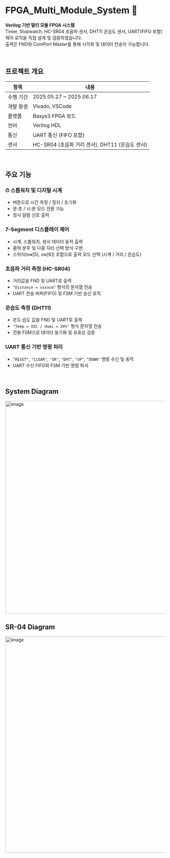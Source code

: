 # FPGA_Multi_Module_System 🚀

**Verilog 기반 멀티 모듈 FPGA 시스템**  
Timer, Stopwatch, HC-SR04 초음파 센서, DHT11 온습도 센서, UART(FIFO 포함) 제어 로직을 직접 설계 및 검증하였습니다.  
출력은 FND와 ComPort Master를 통해 시각화 및 데이터 전송이 가능합니다.

<br>

## 프로젝트 개요

| 항목       | 내용 |
|------------|------|
| 수행 기간  | 2025.05.27 ~ 2025.06.17 |
| 개발 환경  | Vivado, VSCode |
| 플랫폼     | Basys3 FPGA 보드 |
| 언어       | Verilog HDL |
| 통신       | UART 통신 (FIFO 포함) |
| 센서       | HC-SR04 (초음파 거리 센서), DHT11 (온습도 센서) |

<br>

## 주요 기능

### ⏱ 스톱워치 및 디지털 시계
- 버튼으로 시간 측정 / 정지 / 초기화
- 분:초 / 시:분 모드 전환 가능
- 정시 알람 신호 출력

### 7-Segment 디스플레이 제어
- 시계, 스톱워치, 센서 데이터 동적 출력
- 클럭 분주 및 다중 자리 선택 방식 구현
- 스위치(sw[5], sw[6]) 조합으로 출력 모드 선택 (시계 / 거리 / 온습도)

### 초음파 거리 측정 (HC-SR04)
- 거리값을 FND 및 UART로 출력
- `"Distance = xxxxcm"` 형식의 문자열 전송
- UART 전송 버퍼(FIFO) 및 FSM 기반 송신 로직

### 온습도 측정 (DHT11)
- 온도·습도 값을 FND 및 UART로 출력
- `"Temp = XXC / Humi = XX%"` 형식 문자열 전송
- 전용 FSM으로 데이터 동기화 및 유효성 검증

### UART 통신 기반 명령 처리
- `"RESET"`, `"CLEAR"`, `"SR"`, `"DHT"`, `"UP"`, `"DOWN"` 명령 수신 및 동작
- UART 수신 FIFO와 FSM 기반 명령 파서

<br>

## System Diagram
<img width="1337" height="670" alt="image" src="https://github.com/user-attachments/assets/309569b0-6062-4562-a033-0eadcfb4b7a5" />

<br>

## SR-04 Diagram
<img width="1251" height="681" alt="image" src="https://github.com/user-attachments/assets/e762e0a7-b240-48a2-9f19-796ecf9c430f" />




